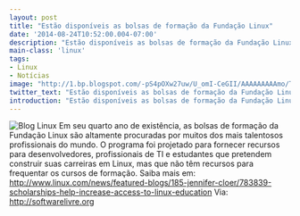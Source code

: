 ```yaml
---
layout: post
title: "Estão disponíveis as bolsas de formação da Fundação Linux"
date: '2014-08-24T10:52:00.004-07:00'
description: "Estão disponíveis as bolsas de formação da Fundação Linux"
main-class: 'linux'
tags:
- Linux
- Notícias
image: "http://1.bp.blogspot.com/-pS4pOXw27uw/U_omI-CeGII/AAAAAAAAAmo/Tf5mdlchIaY/s72-c/keep-calm-learn-linux.jpg"
twitter_text: "Estão disponíveis as bolsas de formação da Fundação Linux"
introduction: "Estão disponíveis as bolsas de formação da Fundação Linux"
---
```

![Blog Linux](http://1.bp.blogspot.com/-pS4pOXw27uw/U_omI-CeGII/AAAAAAAAAmo/Tf5mdlchIaY/s1600/keep-calm-learn-linux.jpg "Blog Linux")
Em seu quarto ano de existência, as bolsas de formação da Fundação  Linux são altamente procuradas por muitos dos mais talentosos  profissionais do mundo.
O programa foi projetado para fornecer recursos para desenvolvedores,  profissionais de TI e estudantes que pretendem construir suas carreiras  em Linux, mas que não têm recursos para frequentar os cursos de  formação.
Saiba mais em:
http://www.linux.com/news/featured-blogs/185-jennifer-cloer/783839-scholarships-help-increase-access-to-linux-education
Via: http://softwarelivre.org
